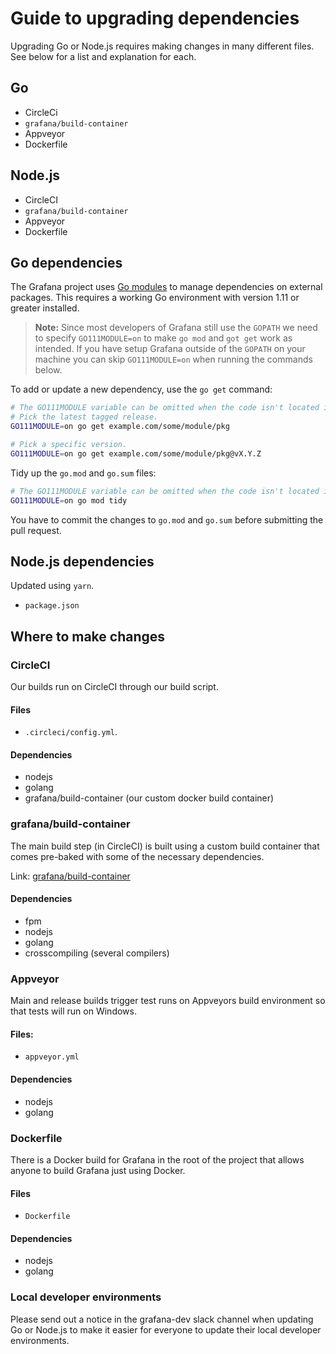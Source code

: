 # Guide to upgrading dependencies

Upgrading Go or Node.js requires making changes in many different files. See below for a list and explanation for each.

## Go

- CircleCi
- `grafana/build-container`
- Appveyor
- Dockerfile

## Node.js

- CircleCI
- `grafana/build-container`
- Appveyor
- Dockerfile

## Go dependencies

The Grafana project uses [Go modules](https://golang.org/cmd/go/#hdr-Modules__module_versions__and_more) to manage dependencies on external packages. This requires a working Go environment with version 1.11 or greater installed.

> **Note:** Since most developers of Grafana still use the `GOPATH` we need to specify `GO111MODULE=on` to make `go mod` and `got get` work as intended. If you have setup Grafana outside of the `GOPATH` on your machine you can skip `GO111MODULE=on` when running the commands below.

To add or update a new dependency, use the `go get` command:

```bash
# The GO111MODULE variable can be omitted when the code isn't located in GOPATH.
# Pick the latest tagged release.
GO111MODULE=on go get example.com/some/module/pkg

# Pick a specific version.
GO111MODULE=on go get example.com/some/module/pkg@vX.Y.Z
```

Tidy up the `go.mod` and `go.sum` files:

```bash
# The GO111MODULE variable can be omitted when the code isn't located in GOPATH.
GO111MODULE=on go mod tidy
```

You have to commit the changes to `go.mod` and `go.sum` before submitting the pull request.

## Node.js dependencies

Updated using `yarn`.

- `package.json`

## Where to make changes

### CircleCI

Our builds run on CircleCI through our build script.

#### Files

- `.circleci/config.yml`.

#### Dependencies

- nodejs
- golang
- grafana/build-container (our custom docker build container)

### grafana/build-container

The main build step (in CircleCI) is built using a custom build container that comes pre-baked with some of the necessary dependencies.

Link: [grafana/build-container](https://github.com/grafana/grafana/tree/main/scripts/build/ci-build)

#### Dependencies

- fpm
- nodejs
- golang
- crosscompiling (several compilers)

### Appveyor

Main and release builds trigger test runs on Appveyors build environment so that tests will run on Windows.

#### Files:

- `appveyor.yml`

#### Dependencies

- nodejs
- golang

### Dockerfile

There is a Docker build for Grafana in the root of the project that allows anyone to build Grafana just using Docker.

#### Files

- `Dockerfile`

#### Dependencies

- nodejs
- golang

### Local developer environments

Please send out a notice in the grafana-dev slack channel when updating Go or Node.js to make it easier for everyone to update their local developer environments.

